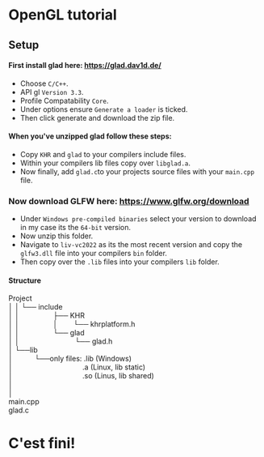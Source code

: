 # OpenGL tutorial
## Setup
#### First install glad here: https://glad.dav1d.de/
  - Choose `C/C++`.
  - API gl `Version 3.3`.
  - Profile Compatability `Core`.
  - Under options ensure `Generate a loader` is ticked.
  - Then click generate and download the zip file.
#### When you've unzipped glad follow these steps:
   - Copy `KHR` and `glad` to your compilers include files.
   - Within your compilers lib files copy over `libglad.a`.
   - Now finally, add `glad.c`to your projects source files with your `main.cpp` file.


### Now download GLFW here: https://www.glfw.org/download  
  - Under `Windows pre-compiled binaries` select your version to download in my case its the `64-bit` version.
  - Now unzip this folder.
  - Navigate to `liv-vc2022` as its the most recent version and copy the `glfw3.dll` file into your compilers `bin` folder.
  - Then copy over the `.lib` files into your compilers `lib` folder.
#### Structure

Project\
 │ │ └── include\
 │ │      &nbsp;&nbsp;&nbsp;&nbsp;&nbsp;&nbsp;&nbsp;&nbsp;&nbsp;&nbsp;&nbsp;&nbsp;&nbsp;&nbsp;&nbsp;&nbsp;├── KHR\
 │ │      &nbsp;&nbsp;&nbsp;&nbsp;&nbsp;&nbsp;&nbsp;&nbsp;&nbsp;&nbsp;&nbsp;&nbsp;&nbsp;&nbsp;&nbsp;&nbsp;│&nbsp;&nbsp;&nbsp;&nbsp;&nbsp;&nbsp;&nbsp;&nbsp;└── khrplatform.h\
 │ │      &nbsp;&nbsp;&nbsp;&nbsp;&nbsp;&nbsp;&nbsp;&nbsp;&nbsp;&nbsp;&nbsp;&nbsp;&nbsp;&nbsp;&nbsp;&nbsp;└── glad\
 │ │      &nbsp;&nbsp;&nbsp;&nbsp;&nbsp;&nbsp;&nbsp;&nbsp;&nbsp;&nbsp;&nbsp;&nbsp;&nbsp;&nbsp;&nbsp;&nbsp;&nbsp;&nbsp;&nbsp;&nbsp;&nbsp;&nbsp;&nbsp;&nbsp;&nbsp;&nbsp;&nbsp;└── glad.h\
 │&nbsp;└──lib\
 │&nbsp;&nbsp;&nbsp;&nbsp;&nbsp;&nbsp;&nbsp;&nbsp;&nbsp;&nbsp;&nbsp;└──only files: .lib (Windows) \
 │&nbsp;&nbsp;&nbsp;&nbsp;&nbsp;&nbsp;&nbsp;&nbsp;&nbsp;&nbsp;&nbsp;&nbsp;&nbsp;&nbsp;&nbsp;&nbsp;&nbsp;&nbsp;&nbsp;&nbsp;&nbsp;&nbsp;&nbsp;&nbsp;&nbsp;&nbsp;&nbsp;&nbsp;&nbsp;&nbsp;&nbsp;&nbsp;&nbsp;&nbsp;&nbsp;.a (Linux, lib static) \
 │&nbsp;&nbsp;&nbsp;&nbsp;&nbsp;&nbsp;&nbsp;&nbsp;&nbsp;&nbsp;&nbsp;&nbsp;&nbsp;&nbsp;&nbsp;&nbsp;&nbsp;&nbsp;&nbsp;&nbsp;&nbsp;&nbsp;&nbsp;&nbsp;&nbsp;&nbsp;&nbsp;&nbsp;&nbsp;&nbsp;&nbsp;&nbsp;&nbsp;&nbsp;&nbsp;.so (Linus, lib shared) \
 │ \
 │ \
 main.cpp \
 glad.c 
# C'est fini!
